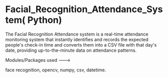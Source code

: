 # Facial_Recognition_Attendance_System( Python)
The Facial Recognition Attendance system is a real-time attendance monitoring system 
that instantly identifies and records the expected people's check-in time
and converts them into a CSV file with that day's date, providing up-to-the-minute data on attendance patterns.


Modules/Packages used --->

face recognition, 
opencv,
numpy, 
csv, 
datetime.


